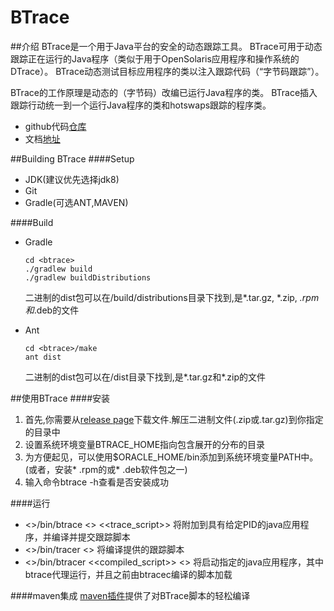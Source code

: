 BTrace
======

##介绍
BTrace是一个用于Java平台的安全的动态跟踪工具。 BTrace可用于动态跟踪正在运行的Java程序（类似于用于OpenSolaris应用程序和操作系统的DTrace）。 BTrace动态测试目标应用程序的类以注入跟踪代码（“字节码跟踪”）。

BTrace的工作原理是动态的（字节码）改编已运行Java程序的类。 BTrace插入跟踪行动统一到一个运行Java程序的类和hotswaps跟踪的程序类。

- github代码[仓库](https://github.com/btraceio/btrace)
- 文档[地址](https://github.com/btraceio/btrace/wiki)

##Building BTrace
####Setup
- JDK(建议优先选择jdk8)
- Git
- Gradle(可选ANT,MAVEN)

<!-- toc -->
####Build
- Gradle
    ```shell
    cd <btrace>
    ./gradlew build
    ./gradlew buildDistributions
    ```
    二进制的dist包可以在<btrace>/build/distributions目录下找到,是*.tar.gz, *.zip, *.rpm和*.deb的文件

- Ant
	```shell
    cd <btrace>/make
	ant dist
	```
     二进制的dist包可以在<btrace>/dist目录下找到,是*.tar.gz和*.zip的文件

##使用BTrace
####安装
1. 首先,你需要从[release page](https://github.com/btraceio/btrace/releases/latest)下载文件.解压二进制文件(.zip或.tar.gz)到你指定的目录中
1. 设置系统环境变量BTRACE_HOME指向包含展开的分布的目录
1. 为方便起见，可以使用$ORACLE_HOME/bin添加到系统环境变量PATH中。(或者，安装* .rpm的或* .deb软件包之一)
1. 输入命令btrace -h查看是否安装成功

####运行
- <<btrace>>/bin/btrace <<PID>> <<trace_script>> 将附加到具有给定PID的java应用程序，并编译并提交跟踪脚本
- <<btrace>>/bin/tracer <<trace script>> 将编译提供的跟踪脚本
- <<btrace>>/bin/btracer <<compiled_script>> <<args to launch a java app>> 将启动指定的java应用程序，其中btrace代理运行，并且之前由btracec编译的脚本加载

####maven集成
[maven插件](maven_plugin.md)提供了对BTrace脚本的轻松编译

